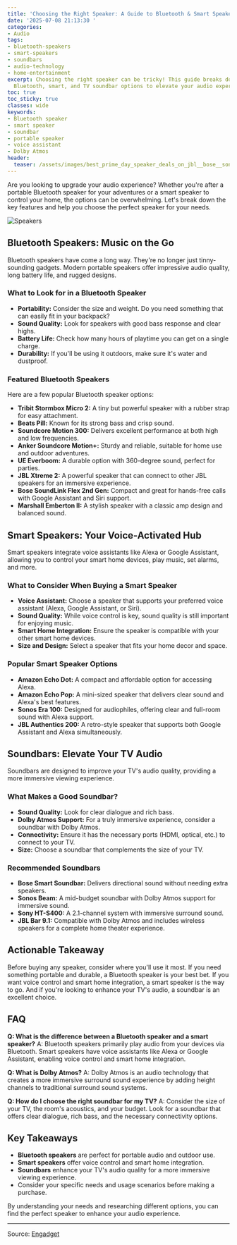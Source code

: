 ```yaml
---
title: 'Choosing the Right Speaker: A Guide to Bluetooth & Smart Speakers'
date: '2025-07-08 21:13:30 '
categories:
- Audio
tags:
- bluetooth-speakers
- smart-speakers
- soundbars
- audio-technology
- home-entertainment
excerpt: Choosing the right speaker can be tricky! This guide breaks down the best
  Bluetooth, smart, and TV soundbar options to elevate your audio experience.
toc: true
toc_sticky: true
classes: wide
keywords:
- Bluetooth speaker
- smart speaker
- soundbar
- portable speaker
- voice assistant
- Dolby Atmos
header:
  teaser: /assets/images/best_prime_day_speaker_deals_on_jbl__bose__sonos_a_20250708211329.jpg
---
```


Are you looking to upgrade your audio experience? Whether you're after a portable Bluetooth speaker for your adventures or a smart speaker to control your home, the options can be overwhelming. Let's break down the key features and help you choose the perfect speaker for your needs.

![Speakers](https://o.aolcdn.com/images/dims?image_uri=https%3A%2F%2Fs.yimg.com%2Fos%2Fcreatr-uploaded-images%2F2025-07%2F05273a10-5b55-11f0-bdb8-8e7df07f54fb&resize=1400%2C787&client=19f2b5e49a271b2bde77&signature=daf54cd493c122054a53131da8af77ba8a942fb8)

## Bluetooth Speakers: Music on the Go

Bluetooth speakers have come a long way. They're no longer just tinny-sounding gadgets. Modern portable speakers offer impressive audio quality, long battery life, and rugged designs.

### What to Look for in a Bluetooth Speaker

*   **Portability:** Consider the size and weight. Do you need something that can easily fit in your backpack?
*   **Sound Quality:** Look for speakers with good bass response and clear highs.
*   **Battery Life:** Check how many hours of playtime you can get on a single charge.
*   **Durability:** If you'll be using it outdoors, make sure it's water and dustproof.

### Featured Bluetooth Speakers

Here are a few popular Bluetooth speaker options:

*   **Tribit Stormbox Micro 2:** A tiny but powerful speaker with a rubber strap for easy attachment.
*   **Beats Pill:** Known for its strong bass and crisp sound.
*   **Soundcore Motion 300:** Delivers excellent performance at both high and low frequencies.
*   **Anker Soundcore Motion+:** Sturdy and reliable, suitable for home use and outdoor adventures.
*   **UE Everboom:** A durable option with 360-degree sound, perfect for parties.
*   **JBL Xtreme 2:** A powerful speaker that can connect to other JBL speakers for an immersive experience.
*   **Bose SoundLink Flex 2nd Gen:** Compact and great for hands-free calls with Google Assistant and Siri support.
*   **Marshall Emberton II:** A stylish speaker with a classic amp design and balanced sound.

## Smart Speakers: Your Voice-Activated Hub

Smart speakers integrate voice assistants like Alexa or Google Assistant, allowing you to control your smart home devices, play music, set alarms, and more.

### What to Consider When Buying a Smart Speaker

*   **Voice Assistant:** Choose a speaker that supports your preferred voice assistant (Alexa, Google Assistant, or Siri).
*   **Sound Quality:** While voice control is key, sound quality is still important for enjoying music.
*   **Smart Home Integration:** Ensure the speaker is compatible with your other smart home devices.
*   **Size and Design:** Select a speaker that fits your home decor and space.

### Popular Smart Speaker Options

*   **Amazon Echo Dot:** A compact and affordable option for accessing Alexa.
*   **Amazon Echo Pop:** A mini-sized speaker that delivers clear sound and Alexa's best features.
*   **Sonos Era 100:** Designed for audiophiles, offering clear and full-room sound with Alexa support.
*   **JBL Authentics 200:** A retro-style speaker that supports both Google Assistant and Alexa simultaneously.

## Soundbars: Elevate Your TV Audio

Soundbars are designed to improve your TV's audio quality, providing a more immersive viewing experience.

### What Makes a Good Soundbar?

*   **Sound Quality:** Look for clear dialogue and rich bass.
*   **Dolby Atmos Support:** For a truly immersive experience, consider a soundbar with Dolby Atmos.
*   **Connectivity:** Ensure it has the necessary ports (HDMI, optical, etc.) to connect to your TV.
*   **Size:** Choose a soundbar that complements the size of your TV.

### Recommended Soundbars

*   **Bose Smart Soundbar:** Delivers directional sound without needing extra speakers.
*   **Sonos Beam:** A mid-budget soundbar with Dolby Atmos support for immersive sound.
*   **Sony HT-S400:** A 2.1-channel system with immersive surround sound.
*   **JBL Bar 9.1:** Compatible with Dolby Atmos and includes wireless speakers for a complete home theater experience.

## Actionable Takeaway

Before buying any speaker, consider where you'll use it most. If you need something portable and durable, a Bluetooth speaker is your best bet. If you want voice control and smart home integration, a smart speaker is the way to go. And if you're looking to enhance your TV's audio, a soundbar is an excellent choice.

## FAQ

**Q: What is the difference between a Bluetooth speaker and a smart speaker?**
A: Bluetooth speakers primarily play audio from your devices via Bluetooth. Smart speakers have voice assistants like Alexa or Google Assistant, enabling voice control and smart home integration.

**Q: What is Dolby Atmos?**
A: Dolby Atmos is an audio technology that creates a more immersive surround sound experience by adding height channels to traditional surround sound systems.

**Q: How do I choose the right soundbar for my TV?**
A: Consider the size of your TV, the room's acoustics, and your budget. Look for a soundbar that offers clear dialogue, rich bass, and the necessary connectivity options.

## Key Takeaways

*   **Bluetooth speakers** are perfect for portable audio and outdoor use.
*   **Smart speakers** offer voice control and smart home integration.
*   **Soundbars** enhance your TV's audio quality for a more immersive viewing experience.
*   Consider your specific needs and usage scenarios before making a purchase.

By understanding your needs and researching different options, you can find the perfect speaker to enhance your audio experience.

---

Source: [Engadget](https://www.engadget.com/deals/best-prime-day-speaker-deals-on-jbl-bose-sonos-and-others-085948443.html?src=rss)